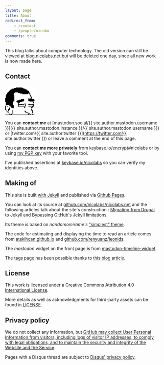 ```yaml
---
layout: page
title: About
redirect_from:
    - /contact
    - /people/nicobo
comments: true
---
```


This blog talks about computer technology.
The old version can still be viewed at [blog.nicolabs.net](http://blog.nicolabs.net) but will be deleted one day, since all new work is now made here.


## Contact

<img src="assets/about/nicobo-nb-96x96.png" />

You can **contact me** at [mastodon.social/{{ site.author.mastodon.username }}]({{ site.author.mastodon.instance }}/{{ site.author.mastodon.username }}) or [twitter.com/{{ site.author.twitter }}](https://twitter.com/{{ site.author.twitter }}) or leave a comment at the end of this page.

You can **contact me more privately** from [keybase.io/encrypt#nicolabs](https://keybase.io/encrypt#nicolabs) or by using [my PGP key](assets/about/nicobo.gpgpubkey.asc) with your favorite tool.

I've published assertions at [keybase.io/nicolabs](https://keybase.io/nicolabs) so you can verify my identities above.


## Making of

This site is built [with Jekyll](https://jekyllrb.com/) and published via [Github Pages](https://help.github.com/en/github/working-with-github-pages/about-github-pages-and-jekyll).

You can look at its source at [github.com/nicolabs/nicolabs.net](https://github.com/nicolabs/nicolabs.net) and the following articles talk about the site's construction : [Migrating from Drupal to Jekyll](/2016/Migrating-from-Drupal-to-Jekyll) and [Bypassing GitHub's Jekyll limitations](2020/Bypassing-GitHub-Jekyll-limitations).

Its theme is based on *nandomoreirame's* ["simplest" theme](https://github.com/nandomoreirame/simplest).

The code for estimating and displaying the time to read an article comes from [atekihcan.github.io](http://atekihcan.github.io/blog/2014/reading-time-estimate-in-jekyll) and [github.com/renyuanz/leonids](https://github.com/renyuanz/leonids).

The *mastodon* widget on the front page is from [mastodon-timeline-widget](https://github.com/nicolabs/mastodon-timeline-widget).

The [tags page](/tags) has been possible thanks to [this blog article](https://codinfox.github.io/dev/2015/03/06/use-tags-and-categories-in-your-jekyll-based-github-pages/).


## License

This work is licensed under a [Creative Commons Attribution 4.0 International License](http://creativecommons.org/licenses/by/4.0/).

More details as well as acknowledgments for third-party assets can be found in [LICENSE](/LICENSE).


## Privacy policy

We do not collect any information, but [GitHub may collect User Personal Information from visitors, including logs of visitor IP addresses, to comply with legal obligations, and to maintain the security and integrity of the Website and the Service](https://help.github.com/en/github/site-policy/github-privacy-statement#github-pages).

Pages with a Disqus thread are subject to [Disqus' privacy policy](https://help.disqus.com/customer/portal/articles/466259-privacy-policy).
